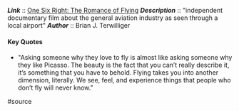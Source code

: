 ***Link***      :: [One Six Right: The Romance of Flying](https://en.wikipedia.org/wiki/One_Six_Right)
***Description***      :: "independent documentary film about the general aviation industry as seen through a local airport"
***Author*** :: Brian J. Terwilliger

#### Key Quotes
* "Asking someone why they love to fly is almost like asking someone why they like Picasso. The beauty is the fact that you can’t really describe it, it’s something that you have to behold. Flying takes you into another dimension, literally. We see, feel, and experience things that people who don’t fly will never know."

#source
